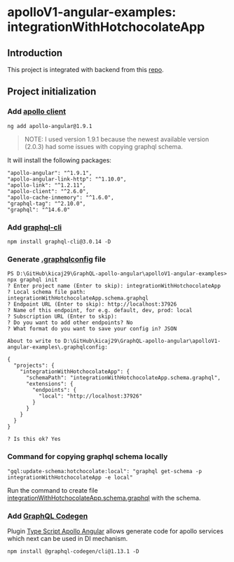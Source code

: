 # apolloV1-angular-examples: integrationWithHotchocolateApp

## Introduction
This project is integrated with backend from this [repo](https://github.com/kicaj29/GraphQL-hotchocolate).

## Project initialization

### Add [apollo client](https://www.apollographql.com/docs/angular/basics/setup/)
```
ng add apollo-angular@1.9.1
```

>NOTE: I used version 1.9.1 because the newest available version (2.0.3) had some issues with copying graphql schema.

It will install the following packages:
```
"apollo-angular": "^1.9.1",
"apollo-angular-link-http": "^1.10.0",
"apollo-link": "^1.2.11",
"apollo-client": "^2.6.0",
"apollo-cache-inmemory": "^1.6.0",
"graphql-tag": "^2.10.0",
"graphql": "^14.6.0"
```

### Add [graphql-cli](https://github.com/Urigo/graphql-cli/tree/v3.0.14)
```
npm install graphql-cli@3.0.14 -D
```

### Generate [.graphqlconfig](./.graphqlconfig) file
```
PS D:\GitHub\kicaj29\GraphQL-apollo-angular\apolloV1-angular-examples> npx graphql init
? Enter project name (Enter to skip): integrationWithHotchocolateApp
? Local schema file path: integrationWithHotchocolateApp.schema.graphql
? Endpoint URL (Enter to skip): http://localhost:37926
? Name of this endpoint, for e.g. default, dev, prod: local
? Subscription URL (Enter to skip):
? Do you want to add other endpoints? No
? What format do you want to save your config in? JSON

About to write to D:\GitHub\kicaj29\GraphQL-apollo-angular\apolloV1-angular-examples\.graphqlconfig:

{
  "projects": {
    "integrationWithHotchocolateApp": {
      "schemaPath": "integrationWithHotchocolateApp.schema.graphql",
      "extensions": {
        "endpoints": {
          "local": "http://localhost:37926"
        }
      }
    }
  }
}

? Is this ok? Yes
```

### Command for copying graphql schema locally
```
"gql:update-schema:hotchocolate:local": "graphql get-schema -p integrationWithHotchocolateApp -e local"
```
Run the command to create file [integrationWithHotchocolateApp.schema.graphql](./apolloV1-angular-examples/integrationWithHotchocolateApp.schema.graphql) with the schema.


### Add [GraphQL Codegen](https://graphql-code-generator.com/)
Plugin [Type Script Apollo Angular](https://graphql-code-generator.com/docs/plugins/typescript-apollo-angular) allows generate code for apollo services which next can be used in DI mechanism.
```
npm install @graphql-codegen/cli@1.13.1 -D
```